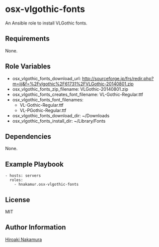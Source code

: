 osx-vlgothic-fonts
==================

An Ansible role to install VLGothic fonts.

Requirements
------------

None.

Role Variables
--------------

- osx_vlgothic_fonts_download_url: http://sourceforge.jp/frs/redir.php?m=iij&f=%2Fvlgothic%2F61731%2FVLGothic-20140801.zip
- osx_vlgothic_fonts_zip_filename: VLGothic-20140801.zip
- osx_vlgothic_fonts_creates_font_filename: VL-Gothic-Regular.ttf
- osx_vlgothic_fonts_font_filenames:
  - VL-Gothic-Regular.ttf
  - VL-PGothic-Regular.ttf
- osx_vlgothic_fonts_download_dir: ~/Downloads
- osx_vlgothic_fonts_install_dir: ~/Library/Fonts

Dependencies
------------

None.

Example Playbook
----------------

    - hosts: servers
      roles:
        - hnakamur.osx-vlgothic-fonts

License
-------

MIT

Author Information
------------------

[Hiroaki Nakamura]( http://hnakamur.github.io/ )
